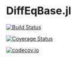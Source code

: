 # DiffEqBase.jl

[![Build Status](https://travis-ci.org/ChrisRackauckas/DifferentialEquationsBase.jl.svg?branch=master)](https://travis-ci.org/ChrisRackauckas/DifferentialEquationsBase.jl)

[![Coverage Status](https://coveralls.io/repos/ChrisRackauckas/DifferentialEquationsBase.jl/badge.svg?branch=master&service=github)](https://coveralls.io/github/ChrisRackauckas/DifferentialEquationsBase.jl?branch=master)

[![codecov.io](http://codecov.io/github/ChrisRackauckas/DifferentialEquationsBase.jl/coverage.svg?branch=master)](http://codecov.io/github/ChrisRackauckas/DifferentialEquationsBase.jl?branch=master)
